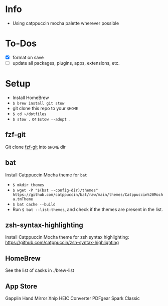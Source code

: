 # Info

- Using catppuccin mocha palette wherever possible

# To-Dos

- [x] format on save
- [ ] update all packages, plugins, apps, extensions, etc.

# Setup

- Install HomeBrew
- `$ brew install git stow`
- git clone this repo to your `$HOME`
- `$ cd ~/dotfiles`
- `$ stow .` or `$stow --adopt .`

## fzf-git

Git clone [fzf-git](https://github.com/oitan/fzf-git.sh) into `$HOME` dir

## bat

Install Catppuccin Mocha theme for `bat`

- `$ mkdir themes`
- `$ wget -P "$(bat --config-dir)/themes" https://github.com/catppuccin/bat/raw/main/themes/Catppuccin%20Mocha.tmTheme`
- `$ bat cache --build`
- Run `$ bat --list-themes`, and check if the themes are present in the list.

## zsh-syntax-highlighting

Install Catppuccin Mocha theme for zsh syntax highlighting: https://github.com/catppuccin/zsh-syntax-highlighting

## HomeBrew

See the list of casks in ./brew-list

## App Store

Gapplin
Hand Mirror
Xnip
HEIC Converter
PDFgear
Spark Classic
